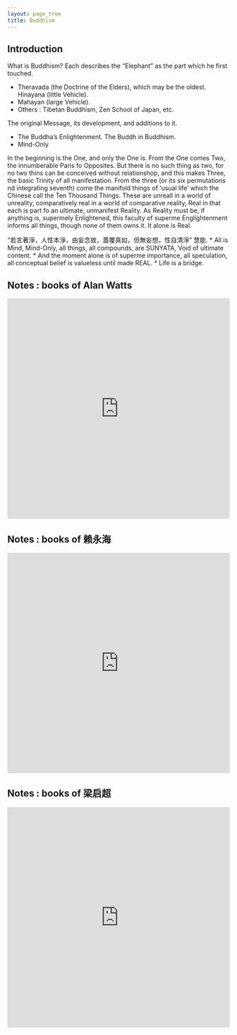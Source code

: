 ```yaml
---
layout: page_tree
title: Buddhism
---
```



## Introduction

What is Buddhism? Each describes the “Elephant” as the part which he first touched.
* Theravada (the Doctrine of the Elders), which may be the oldest. Hinayana (little Vehicle).
* Mahayan (large Vehicle).
* Others : Tibetan Buddhism, Zen School of Japan, etc.

The original Message, its development, and additions to it.

* The Buddha’s Enlightenment. The Buddh in Buddhism.
* Mind-Only

In the beginning is the One, and only the One is. From the One comes Two, the innumberable Paris fo Opposites. But there is no such thing as two, for no two thins can be conceived without relationshop, and this makes Three, the basic Trinity of all manifestation. From the three (or its six permutations nd integrating seventh) come the manifold things of ‘usual life’ which the Chinese call the Ten Thousand Things. These are unreall in a world of unreality, comparatively real in a world of comparative reality, Real in that each is part fo an ultimate, unmanifest Reality. As Reality must be, if anything is, supermely Enlightened, this faculty of superme Englightenment informs all things, though none of them owns it. It alone is Real.

“若言著淨，人性本淨，由妄念故，蓋覆真如，但無妄想，性自清淨” 慧能. * All is Mind, Mind-Only, all things, all compounds, are SUNYATA, Void of ultimate content. * And the moment alone is of superme importance, all speculation, all conceptual belief is valueless until made REAL. * Life is a bridge.


## Notes : books of Alan Watts

<embed src="https://drive.google.com/viewerng/viewer?embedded=true&url=https://github.com/gggliuye/for_fun/raw/master/pdfs/philosophy/alan_watts.pdf" width="100%" height="500">

## Notes : books of 赖永海

<embed src="https://drive.google.com/viewerng/viewer?embedded=true&url=https://github.com/gggliuye/for_fun/raw/master/pdfs/philosophy/laiyonghai_buddhism.pdf" width="100%" height="500">

## Notes : books of 梁启超

<embed src="https://drive.google.com/viewerng/viewer?embedded=true&url=https://github.com/gggliuye/for_fun/raw/master/pdfs/philosophy/liangqichao_buddhism.pdf" width="100%" height="500">
